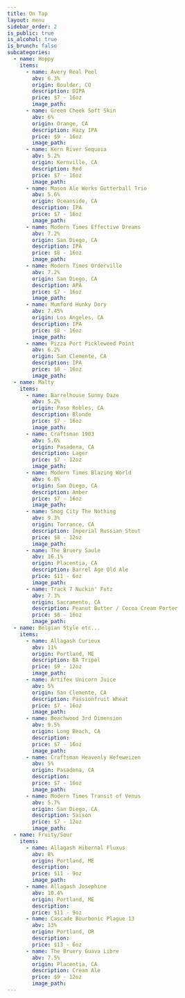 ```yaml
---
title: On Tap
layout: menu
sidebar_order: 2
is_public: true
is_alcohol: true
is_brunch: false
subcategories:
  - name: Hoppy
    items:
      - name: Avery Real Peel
        abv: 6.3%
        origin: Boulder, CO
        description: DIPA
        price: $7 - 16oz
        image_path:
      - name: Green Cheek Soft Skin
        abv: 6%
        origin: Orange, CA
        description: Hazy IPA
        price: $9 - 16oz
        image_path:
      - name: Kern River Sequoia
        abv: 5.2%
        origin: Kernville, CA
        description: Red
        price: $7 - 16oz
        image_path:
      - name: Mason Ale Works Gutterball Trio
        abv: 5.6%
        origin: Oceanside, CA
        description: IPA
        price: $7 - 16oz
        image_path:
      - name: Modern Times Effective Dreams
        abv: 7.2%
        origin: San Diego, CA
        description: IPA
        price: $8 - 16oz
        image_path:
      - name: Modern Times Orderville
        abv: 7.2%
        origin: San Diego, CA
        description: APA
        price: $7 - 16oz
        image_path:
      - name: Mumford Hunky Dory
        abv: 7.45%
        origin: Los Angeles, CA
        description: IPA
        price: $8 - 16oz
        image_path:
      - name: Pizza Port Pickleweed Point
        abv: 6.2%
        origin: San Clemente, CA
        description: IPA
        price: $8 - 16oz
        image_path:
  - name: Malty
    items:
      - name: Barrelhouse Sunny Daze
        abv: 5.2%
        origin: Paso Robles, CA
        description: Blonde
        price: $7 - 16oz
        image_path:
      - name: Craftsman 1903
        abv: 5.6%
        origin: Pasadena, CA
        description: Lager
        price: $7 - 12oz
        image_path:
      - name: Modern Times Blazing World
        abv: 6.8%
        origin: San Diego, CA
        description: Amber
        price: $7 - 16oz
        image_path:
      - name: Smog City The Nothing
        abv: 9.3%
        origin: Torrance, CA
        description: Imperial Russian Stout
        price: $8 - 12oz
        image_path:
      - name: The Bruery Saule
        abv: 16.1%
        origin: Placentia, CA
        description: Barrel Age Old Ale
        price: $11 - 6oz
        image_path:
      - name: Track 7 Nuckin' Futz
        abv: 7.3%
        origin: Sacramento, CA
        description: Peanut Butter / Cocoa Cream Porter
        price: $8 - 16oz
        image_path:
  - name: Belgian Style etc...
    items:
      - name: Allagash Curieux
        abv: 11%
        origin: Portland, ME
        description: BA Tripel
        price: $9 - 12oz
        image_path:
      - name: Artifex Unicorn Juice
        abv: 5%
        origin: San Clemente, CA
        description: Passionfruit Wheat
        price: $7 - 16oz
        image_path:
      - name: Beachwood 3rd Dimension
        abv: 9.5%
        origin: Long Beach, CA
        description:
        price: $7 - 16oz
        image_path:
      - name: Craftsman Heavenly Hefeweizen
        abv: 5%
        origin: Pasadena, CA
        description:
        price: $7 - 16oz
        image_path:
      - name: Modern Times Transit of Venus
        abv: 5.7%
        origin: San Diego, CA
        description: Saison
        price: $7 - 12oz
        image_path:
  - name: Fruity/Sour
    items:
      - name: Allagash Hibernal Fluxus
        abv: 8%
        origin: Portland, ME
        description:
        price: $11 - 9oz
        image_path:
      - name: Allagash Josephine
        abv: 10.4%
        origin: Portland, ME
        description:
        price: $11 - 9oz
      - name: Cascade Bourbonic Plague 13
        abv: 13%
        origin: Portland, OR
        description:
        price: $13 - 6oz
      - name: The Bruery Guava Libre
        abv: 7.5%
        origin: Placentia, CA
        description: Cream Ale
        price: $9 - 12oz
        image_path:
---
```

